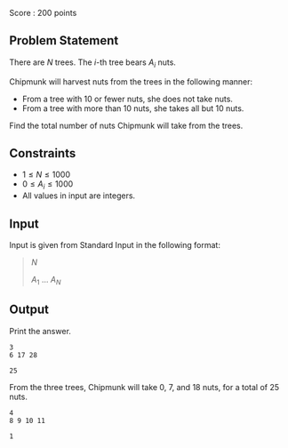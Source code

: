 Score : $200$ points

## Problem Statement

There are $N$ trees. The $i$-th tree bears $A_i$ nuts.

Chipmunk will harvest nuts from the trees in the following manner:

- From a tree with $10$ or fewer nuts, she does not take nuts.
- From a tree with more than $10$ nuts, she takes all but $10$ nuts.

Find the total number of nuts Chipmunk will take from the trees.

## Constraints

- $1 \leq N \leq 1000$
- $0 \leq A_i \leq 1000$
- All values in input are integers.

## Input

Input is given from Standard Input in the following format:

> $N$
> 
> $A_1$ $\ldots$ $A_N$

## Output

Print the answer.

```input1
3
6 17 28
```

```output1
25
```

From the three trees, Chipmunk will take $0$, $7$, and $18$ nuts, for a total of $25$ nuts.

```input2
4
8 9 10 11
```

```output2
1
```